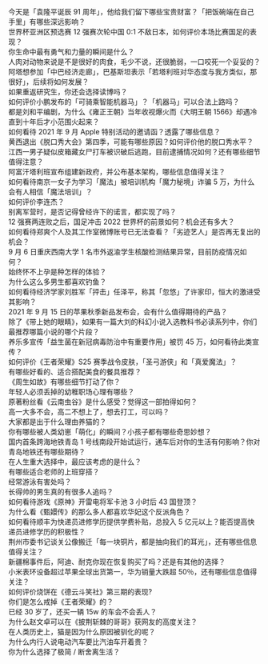 今天是「袁隆平诞辰 91 周年」，他给我们留下哪些宝贵财富？「把饭碗端在自己手里」有哪些深远影响？  
世界杯亚洲区预选赛 12 强赛次轮中国 0:1 不敌日本，如何评价本场比赛国足的表现？  
你生命中最有勇气和力量的瞬间是什么？  
人肉对动物来说是不是很好的肉食，毛少不说，还很脆弱，一口咬死一个妥妥的？  
阿塔想参加「中巴经济走廊」，巴基斯坦表示「若塔利班对华态度与我方类似，那很好」，后续将如何发展？  
如果重返研究生，你还会选择读博吗？  
如何评价小鹏发布的「可骑乘智能机器马」？「机器马」可以合法上路吗？  
都是刘和平编剧，为什么《雍正王朝》当年收视爆火而《大明王朝 1566》却遇冷直到十年后才小范围火起来？  
如何看待 2021 年 9 月 Apple 特别活动的邀请函？透露了哪些信息？  
黄西退出《脱口秀大会》第四季，可能有哪些原因？如何评价他的脱口秀水平？  
江西一男子疑似皮箱藏女尸打车被识破后逃跑，目前逮捕情况如何？还有哪些细节值得注意？  
阿富汗塔利班宣布组建新政府，并公布基本架构，哪些信息值得关注？  
如何看待南京一女子为学习「魔法」被培训机构「魔力秘境」诈骗 5 万，为什么会有人相信「魔法培训」？  
如何评价李连杰？  
别离军营时，是否记得曾经许下的诺言，都实现了吗？  
12 强赛两连败之后，国足冲击 2022 世界杯的前景如何？机会还有多大？  
如何看待郑爽个人及其工作室微博账号已无法查看？「劣迹艺人」是否再无复出的机会？  
9 月 6 日重庆西南大学 1 名市外返渝学生核酸检测结果异常，目前防疫情况如何？  
始终怀不上孕是种怎样的体验？  
为什么这么多男生都喜欢钓鱼？  
如何看待经济学家刘胜军「抨击」任泽平，称其「忽悠」了许家印，恒大的激进受其影响？  
2021 年 9 月 15 日的苹果秋季新品发布会，会有什么值得期待的产品？  
除了《带上她的眼睛》，如果有一篇大刘的科幻小说入选教科书必读系列中，你们最推荐哪篇小说的哪个片段？  
养乐多宣传「益生菌在新冠病毒防治中有重要作用」被罚 45 万，如何看待此类宣传？  
如何评价《王者荣耀》S25 赛季战令皮肤，「圣弓游侠」和「真爱魔法」？  
有哪些好看的、适合搭配美食的餐具推荐？  
《周生如故》有哪些细节打动了你？  
年轻人必须丢掉的幼稚职场心理有哪些？  
原著粉丝看《云南虫谷》是什么感受？觉得这一部拍得如何？  
高一大多不会，高二不想上了，想去打工，可以吗？  
大家都是出于什么理由养猫的？  
你有哪些被人类幼崽「萌化」的瞬间？小孩子都有哪些奇思妙想？  
国内首条跨海地铁青岛 1 号线南段开始试运行，通车后对你的生活有何影响？你对青岛地铁还有哪些期待？  
在人生重大选择中，最应该考虑的是什么？  
有哪些适合老师的上班穿搭？  
经常游泳有害处吗？  
长得帅的男生真的有很多人追吗？  
如何看待游戏《原神》开雷电将军卡池 3 小时后 43 国登顶？  
为什么看《甄嬛传》的那么多人都喜欢华妃这个反派角色？  
如何看待顺丰为快递员进修学历提供学费补贴，总投入 5 亿元以上？能否提高快递员进修学历的积极性？  
荆州市委书记谈关公像搬迁「每一块铜片，都是抽向我们的耳光」，还有哪些信息值得关注？  
新疆棉事件后，阿迪、耐克你现在恢复购买了吗？还是有其他的选择？  
小米表环设备超过苹果全球出货第一，华为销量大跌超 50％，还有哪些信息值得关注？  
如何评价烧饼在《德云斗笑社》第三期的表现?  
你们是怎么戒掉《王者荣耀》的？  
已经 30 岁了，还买一辆 15w 的车会不会丢人？  
为什么赵文卓可以在《披荆斩棘的哥哥》获网友的高度关注？  
在人类历史上，猫是因为什么原因被驯化的呢？  
为什么内行人说电动汽车要比汽油车开着贵？  
你为什么选择了极简 / 断舍离生活？  
